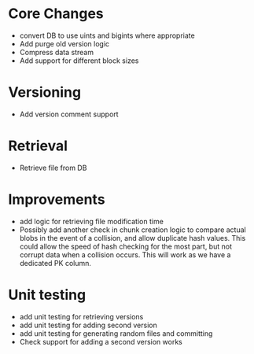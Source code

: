 # Core Changes
* convert DB to use uints and bigints where appropriate
* Add purge old version logic
* Compress data stream
* Add support for different block sizes

# Versioning
* Add version comment support

# Retrieval
* Retrieve file from DB

# Improvements
* add logic for retrieving file modification time
* Possibly add another check in chunk creation logic to compare actual blobs in the event of a collision, and allow duplicate hash values. This could allow the speed of hash checking for the most part, but not corrupt data when a collision occurs. This will work as we have a dedicated PK column.

# Unit testing
* add unit testing for retrieving versions
* add unit testing for adding second version
* add unit testing for generating random files and committing
* Check support for adding a second version works
